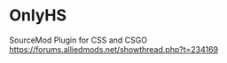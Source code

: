 OnlyHS
============

SourceMod Plugin for CSS and CSGO
https://forums.alliedmods.net/showthread.php?t=234169
